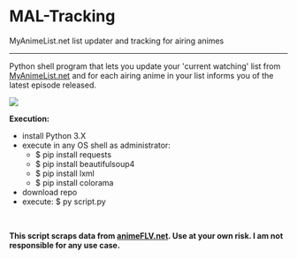 # MAL-Tracking
MyAnimeList.net list updater and tracking for airing animes
<hr>

Python shell program that lets you update your 'current watching' list from <a href="https://www.myanimelist.net">MyAnimeList.net</a>
and for each airing anime in your list informs you of the latest episode released.

<img src=https://i.gyazo.com/5c23294e15325e485a33fc2f164b93c6.png>

**Execution:**
- install Python 3.X
- execute in any OS shell as administrator: 
    - $ pip install requests
    - $ pip install beautifulsoup4
    - $ pip install lxml
    - $ pip install colorama
- download repo
- execute: $ py script.py

<br>

**This script scraps data from <a href="https://animeflv.net">animeFLV.net</a>. Use at your own risk. I am not responsible for any use case.**
